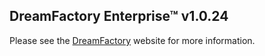 ## DreamFactory Enterprise&trade; v1.0.24
Please see the [DreamFactory](https://www.dreamfactory.com/) website for more information.
